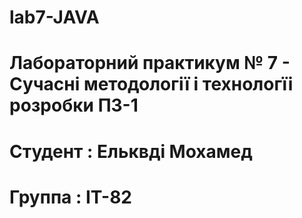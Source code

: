 # lab7-JAVA
# Лабораторний практикум № 7 - Сучасні методології і технологїі розробки ПЗ-1
# Студент : Ельквді Мохамед
# Группа : ІT-82
